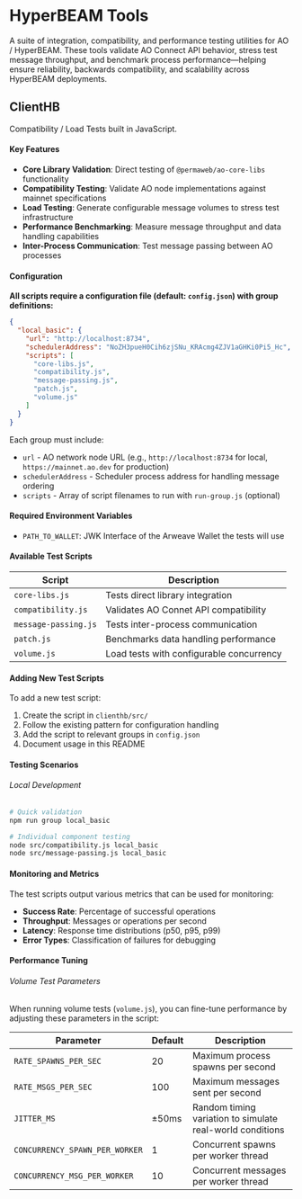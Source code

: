 # HyperBEAM Tools

A suite of integration, compatibility, and performance testing utilities for AO / HyperBEAM. These tools validate AO Connect API behavior, stress test message throughput, and benchmark process performance—helping ensure reliability, backwards compatibility, and scalability across HyperBEAM deployments.

## ClientHB

Compatibility / Load Tests built in JavaScript.

#### Key Features

- **Core Library Validation**: Direct testing of `@permaweb/ao-core-libs` functionality
- **Compatibility Testing**: Validate AO node implementations against mainnet specifications
- **Load Testing**: Generate configurable message volumes to stress test infrastructure
- **Performance Benchmarking**: Measure message throughput and data handling capabilities
- **Inter-Process Communication**: Test message passing between AO processes

#### Configuration

**All scripts require a configuration file (default: `config.json`) with group definitions:**

```json
{
  "local_basic": {
    "url": "http://localhost:8734",
    "schedulerAddress": "NoZH3pueH0Cih6zjSNu_KRAcmg4ZJV1aGHKi0Pi5_Hc",
    "scripts": [
      "core-libs.js",
      "compatibility.js",
      "message-passing.js",
      "patch.js",
      "volume.js"
    ]
  }
}
```

Each group must include:

- `url` - AO network node URL (e.g., `http://localhost:8734` for local, `https://mainnet.ao.dev` for production)
- `schedulerAddress` - Scheduler process address for handling message ordering
- `scripts` - Array of script filenames to run with `run-group.js` (optional)

#### Required Environment Variables

- `PATH_TO_WALLET`: JWK Interface of the Arweave Wallet the tests will use

#### Available Test Scripts

| Script               | Description                              |
| -------------------- | ---------------------------------------- |
| `core-libs.js`       | Tests direct library integration         |
| `compatibility.js`   | Validates AO Connet API compatibility    |
| `message-passing.js` | Tests inter-process communication        |
| `patch.js`           | Benchmarks data handling performance     |
| `volume.js`          | Load tests with configurable concurrency |

#### Adding New Test Scripts

To add a new test script:

1. Create the script in `clienthb/src/`
2. Follow the existing pattern for configuration handling
3. Add the script to relevant groups in `config.json`
4. Document usage in this README

#### Testing Scenarios

###### Local Development

```bash
# Quick validation
npm run group local_basic

# Individual component testing
node src/compatibility.js local_basic
node src/message-passing.js local_basic
```

#### Monitoring and Metrics

The test scripts output various metrics that can be used for monitoring:

- **Success Rate**: Percentage of successful operations
- **Throughput**: Messages or operations per second
- **Latency**: Response time distributions (p50, p95, p99)
- **Error Types**: Classification of failures for debugging

#### Performance Tuning

###### Volume Test Parameters

When running volume tests (`volume.js`), you can fine-tune performance by adjusting these parameters in the script:

| Parameter                      | Default | Description                                               |
| ------------------------------ | ------- | --------------------------------------------------------- |
| `RATE_SPAWNS_PER_SEC`          | 20      | Maximum process spawns per second                         |
| `RATE_MSGS_PER_SEC`            | 100     | Maximum messages sent per second                          |
| `JITTER_MS`                    | ±50ms   | Random timing variation to simulate real-world conditions |
| `CONCURRENCY_SPAWN_PER_WORKER` | 1       | Concurrent spawns per worker thread                       |
| `CONCURRENCY_MSG_PER_WORKER`   | 10      | Concurrent messages per worker thread                     |
